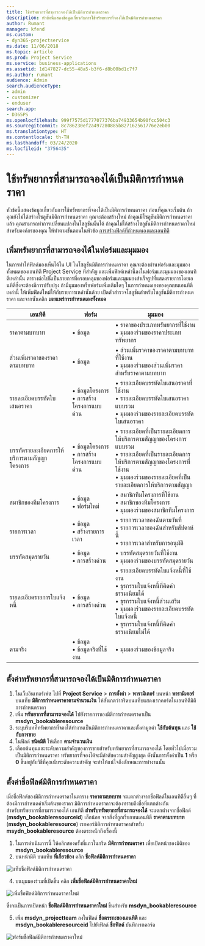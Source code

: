 ```yaml
---
title: ใช้ทรัพยากรที่สามารถจองได้เป็นมิติการกำหนดราคา
description: หัวข้อนี้แสดงข้อมูลเกี่ยวกับการใช้ทรัพยากรที่จองได้เป็นมิติการกำหนดราคา
author: Rumant
manager: kfend
ms.custom:
- dyn365-projectservice
ms.date: 11/06/2018
ms.topic: article
ms.prod: Project Service
ms.service: business-applications
ms.assetid: 1d147827-dc55-48a5-b3f6-d8b00bd1c7f7
ms.author: rumant
audience: Admin
search.audienceType:
- admin
- customizer
- enduser
search.app:
- D365PS
ms.openlocfilehash: 999f7575d1777077376ba74933654b90fcc504c3
ms.sourcegitcommit: 8c786230ef2a497280885b827162561776e2eb00
ms.translationtype: HT
ms.contentlocale: th-TH
ms.lasthandoff: 03/24/2020
ms.locfileid: "3756435"
---
```

# <a name="use-bookable-resource-as-a-pricing-dimension"></a>ใช้ทรัพยากรที่สามารถจองได้เป็นมิติการกำหนดราคา
หัวข้อนี้แสดงข้อมูลเกี่ยวกับการใช้ทรัพยากรที่จองได้เป็นมิติการกำหนดราคา ก่อนที่คุณจะเริ่มต้น ถ้าคุณยังไม่ได้สร้างโซลูชันมิติการกำหนดราคา คุณจะต้องสร้างใหม่ ถ้าคุณมีโซลูชันมิติการกำหนดราคาแล้ว คุณสามารถทำการเปลี่ยนแปลงในโซลูชันนั้นได้ ถ้าคุณไม่ได้สร้างโซลูชันมิติการกำหนดราคาใหม่สำหรับองค์กรของคุณ ให้ทำตามขั้นตอนในหัวข้อ [การสร้างฟิลด์ที่กำหนดเองและเอนทิตี](create-custom-fields-entities.md)

## <a name="add-bookable-resource-to-forms-and-views"></a>เพิ่มทรัพยากรที่สามารถจองได้ในฟอร์มและมุมมอง
ในการทำให้ฟิลด์มองเห็นได้ใน UI ในโซลูชันมิติการกำหนดราคา คุณจะต้องผ่านฟอร์มและมุมมองทั้งหมดของเอนทิตี Project Service ที่สำคัญ และเพิ่มฟิลด์เหล่านี้ลงในฟอร์มและมุมมองของเอนทิตีเหล่านั้น
ตารางต่อไปนี้เป็นรายการที่ครอบคลุมของฟอร์มและมุมมองสำเร็จรูปที่แสดงรายการโดยเอนทิตีซึ่งจะต้องมีการปรับปรุง ถ้ามีมุมมองหรือฟอร์มเพิ่มเติมใดๆ ในการกำหนดเองของคุณบนเอนทิตีเหล่านี้ ให้เพิ่มฟิลด์ใหม่ให้กับรายการเหล่านั้นด้วย
เปิดตัวสำรวจโซลูชันสำหรับโซลูชันมิติการกำหนดราคา และจากนั้นคลิก **เผยแพร่การกำหนดเองทั้งหมด**


|   เอนทิตี        | ฟอร์ม   |มุมมอง        |
| ------------------------------|---------------------------------|----------------------------------|
|  ราคาตามบทบาท|• ข้อมูล |• ราคาของประเภททรัพยากรที่ใช้งาน<br> • มุมมองร่วมของราคาประเภททรัพยากร|
|  ส่วนเพิ่มราคาของราคาตามบทบาท|• ข้อมูล|• ส่วนเพิ่มราคาของราคาตามบทบาทที่ใช้งาน<br>• มุมมองร่วมของส่วนเพิ่มราคาสำหรับราคาตามบทบาท|
|  รายละเอียดบรรทัดใบเสนอราคา|• ข้อมูลโครงการ<br>• การสร้างโครงการแบบด่วน|• รายละเอียดบรรทัดใบเสนอราคาที่ใช้งาน<br>• รายละเอียดบรรทัดใบเสนอราคาแบบรวม<br>• มุมมองร่วมของรายละเอียดบรรทัดใบเสนอราคา|
|  บรรทัดรายละเอียดการให้บริการตามสัญญาโครงการ|• ข้อมูลโครงการ<br>• การสร้างโครงการแบบด่วน|• รายละเอียดที่เป็นรายละเอียดการให้บริการตามสัญญาของโครงการแบบรวม<br>• รายละเอียดที่เป็นรายละเอียดการให้บริการตามสัญญาของโครงการที่ใช้งาน<br>• มุมมองร่วมของรายละเอียดที่เป็นรายละเอียดการให้บริการตามสัญญา|
|  สมาชิกของทีมโครงการ|• ข้อมูล<br>• ฟอร์มใหม่|• สมาชิกทีมโครงการที่ใช้งาน<br>• สมาชิกของทีมโครงการ<br>• มุมมองร่วมของสมาชิกทีมโครงการ|
|  รายการเวลา|• ข้อมูล<br>• สร้างรายการเวลา|• รายการเวลาของฉันตามวันที่<br>• รายการเวลาของฉันสำหรับสัปดาห์นี้<br>• รายการเวลาสำหรับการอนุมัติ|
|  บรรทัดสมุดรายวัน|• ข้อมูล<br>• การสร้างด่วน|• บรรทัดสมุดรายวันที่ใช้งาน<br>• มุมมองร่วมของบรรทัดสมุดรายวัน|
|  รายละเอียดรายการใบแจ้งหนี้|• ข้อมูล<br>• การสร้างด่วน|• รายละเอียดบรรทัดใบแจ้งหนี้ที่ใช้งาน<br>• ธุรกรรมใบแจ้งหนี้ที่คิดค่าธรรมเนียมได้<br>• ธุรกรรมใบแจ้งหนี้ส่วนเสริม<br>• มุมมองร่วมของรายละเอียดบรรทัดใบแจ้งหนี้<br>• ธุรกรรมใบแจ้งหนี้ที่คิดค่าธรรมเนียมไม่ได้|
|  ตามจริง|• ข้อมูล<br>• ข้อมูลจริงที่ใช้งาน|• มุมมองร่วมของข้อมูลจริง|

## <a name="set-up-bookable-resource-as-a-pricing-dimension"></a>ตั้งค่าทรัพยากรที่สามารถจองได้เป็นมิติการกำหนดราคา

1. ในเว็บอินเทอร์เฟซ ไปที่ **Project Service** > **การตั้งค่า** > **พารามิเตอร์** บนหน้า **พารามิเตอร์** บนแท็บ **มิติการกำหนดราคาตามจำนวนเงิน** ให้สังเกตว่ากริดบนแท็บแสดงเรกคอร์ดในเอนทิตีมิติการกำหนดราคา 
2. เพิ่ม **ทรัพยากรที่สามารถจองได้** ไปยังรายการของมิติการกำหนดราคาเป็น **msdyn_bookableresource** 
3. ระบุบริบทที่ทรัพยากรที่จองได้ทำงานเป็นมิติการกำหนดราคาและตั้งค่ามูลค่า **ใช้กับต้นทุน** และ **ใช้กับการขาย**
4. ในฟิลด์ **ชนิดมิติ** ให้เลือก **ตามจำนวนเงิน** 
5. เลือกต้นทุนและระดับความสำคัญของการขายสำหรับทรัพยากรที่สามารถจองได้ โดยทั่วไปเมื่อรวมเป็นมิติการกำหนดราคา ทรัพยากรที่จองได้จะมีลำดับความสำคัญสูงสุด ดังนั้นการตั้งค่าเป็น **1** หรือ **0** ขึ้นอยู่กับวิธีที่คุณนับระดับความสำคัญ จะทำให้แน่ใจถึงลักษณะการทำงานนั้น

## <a name="set-up-pricing-dimension-field-names"></a>ตั้งค่าชื่อฟิลด์มิติการกำหนดราคา

เมื่อชื่อฟิลด์ของมิติการกำหนดราคาในตาราง **ราคาตามบทบาท** จะแตกต่างจากชื่อฟิลด์ในเอนทิตีอื่นๆ ที่ต้องมีการกำหนดค่าเริ่มต้นของราคา มิติการกำหนดราคาจะต้องทราบถึงชื่อที่แตกต่างกัน    
สำหรับทรัพยากรที่สามารถจองได้ เอนทิตี **สำหรับทรัพยากรที่สามารถจองได้** จะแตกต่างจากชื่อฟิลด์ (**msdyn_bookableresourceid**) เล็กน้อย จากสิ่งที่ถูกเรียกบนเอนทิตี **ราคาตามบทบาท** (**msdyn_bookableresource**) เรกคอร์มิติการกำหนดราคาสำหรับ **msydn_bookableresource** ต้องตระหนักถึงเรื่องนี้ 
1. ในการดำเนินการนี้ ให้คลิกสองครั้งที่แถวในกริด **มิติการกำหนดราคา** เพื่อเปิดหน้าของมิติของ **msdyn_bookableresource**
2. บนหน้ามิติ บนแท็บ **ที่เกี่ยวข้อง** คลิก **ชื่อฟิลด์มิติการกำหนดราคา**

 ![แท็บชื่อฟิลด์มิติการกำหนดราคา](media/PD-fieldname.png)

4. บนมุมมองร่วมที่เปิดขึ้น คลิก **เพิ่มชื่อฟิลด์มิติการกำหนดราคาใหม่**

 ![เพิ่มชื่อฟิลด์มิติการกำหนดราคาใหม่](media/Add-NewPD-fieldname.png)


ซึ่งจะเป็นการเปิดหน้า **ชื่อฟิลด์มิติการกำหนดราคาใหม่** ขึ้นสำหรับ **msdyn_bookableresource** 

5. เพิ่ม **msdyn_projectteam** ลงในฟิลด์ **ชื่อตรรกะของเอนทิตี** และ **msdyn_bookableresourceid** ไปยังฟิลด์ **ชื่อฟิลด์** บันทึกเรกคอร์ด

 ![ฟอร์มชื่อฟิลด์มิติการกำหนดราคาใหม่](media/PD-fieldname-Added.png)
